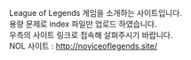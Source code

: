 League of Legends 게임을 소개하는 사이트입니다.<br>
용량 문제로 index 파일만 업로드 하였습니다.<br>
우측의 사이트 링크로 접속해 살펴주시기 바랍니다.<br>
NOL 사이트 : http://noviceoflegends.site/
